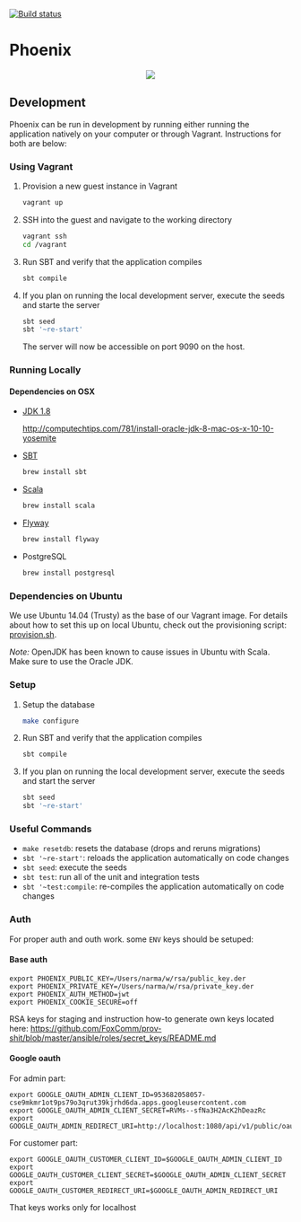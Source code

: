 [![Build status](https://badge.buildkite.com/20bc913b3e06b49544cd4354c92f675bdfd0cf93f5a4640d3e.svg)](https://buildkite.com/foxcommerce/phoenix-scala)

# Phoenix

<p align="center">
  <img src="http://images2.alphacoders.com/451/451370.jpg">
</p>

## Development

Phoenix can be run in development by running either running the application natively on your computer or through Vagrant. Instructions for both are below:

### Using Vagrant

1. Provision a new guest instance in Vagrant

    ```bash
    vagrant up
    ```

2. SSH into the guest and navigate to the working directory

    ```bash
    vagrant ssh
    cd /vagrant
    ```

3. Run SBT and verify that the application compiles

    ```bash
    sbt compile
    ```

4. If you plan on running the local development server, execute the seeds and starte the server

    ```bash
    sbt seed
    sbt '~re-start'
    ```

    The server will now be accessible on port 9090 on the host.

### Running Locally

#### Dependencies on OSX

- [JDK 1.8](http://www.oracle.com/technetwork/java/javase/downloads/jdk8-downloads-2133151.html)

    http://computechtips.com/781/install-oracle-jdk-8-mac-os-x-10-10-yosemite

- [SBT](http://www.scala-sbt.org/)

    ```bash
    brew install sbt
    ```

- [Scala](http://www.scala-lang.org/)

    ```bash
    brew install scala
    ```

- [Flyway](http://flywaydb.org/getstarted/)

    ```bash
    brew install flyway
    ```

- PostgreSQL 

    ```bash
    brew install postgresql
    ```

### Dependencies on Ubuntu

We use Ubuntu 14.04 (Trusty) as the base of our Vagrant image. For details about how to set this up on local Ubuntu, check out the provisioning script: [provision.sh](https://github.com/FoxComm/phoenix-scala/blob/master/vagrant/provision.sh).

_Note:_ OpenJDK has been known to cause issues in Ubuntu with Scala. Make sure to use the Oracle JDK.

### Setup

1. Setup the database

    ```bash
    make configure
    ```
2. Run SBT and verify that the application compiles

    ```bash
    sbt compile
    ```

3. If you plan on running the local development server, execute the seeds and start the server

    ```bash
    sbt seed
    sbt '~re-start'
    ```

### Useful Commands  

- `make resetdb`: resets the database (drops and reruns migrations)
- `sbt '~re-start'`: reloads the application automatically on code changes
- `sbt seed`: execute the seeds
- `sbt test`: run all of the unit and integration tests
- `sbt '~test:compile`: re-compiles the application automatically on code changes


### Auth

For proper auth and outh work. some `ENV` keys should be setuped:

#### Base auth

```
export PHOENIX_PUBLIC_KEY=/Users/narma/w/rsa/public_key.der
export PHOENIX_PRIVATE_KEY=/Users/narma/w/rsa/private_key.der
export PHOENIX_AUTH_METHOD=jwt
export PHOENIX_COOKIE_SECURE=off
```

RSA keys for staging and instruction how-to generate own keys located here:
https://github.com/FoxComm/prov-shit/blob/master/ansible/roles/secret_keys/README.md

#### Google oauth

For admin part:
```
export GOOGLE_OAUTH_ADMIN_CLIENT_ID=953682058057-cse9mkmr1ot9ps79o3qrut39kjrhd6da.apps.googleusercontent.com
export GOOGLE_OAUTH_ADMIN_CLIENT_SECRET=RVMs--sfNa3H2AcK2hDeazRc
export GOOGLE_OAUTH_ADMIN_REDIRECT_URI=http://localhost:1080/api/v1/public/oauth2callback/google/admin
```

For customer part:
```
export GOOGLE_OAUTH_CUSTOMER_CLIENT_ID=$GOOGLE_OAUTH_ADMIN_CLIENT_ID
export GOOGLE_OAUTH_CUSTOMER_CLIENT_SECRET=$GOOGLE_OAUTH_ADMIN_CLIENT_SECRET
export GOOGLE_OAUTH_CUSTOMER_REDIRECT_URI=$GOOGLE_OAUTH_ADMIN_REDIRECT_URI
```

That keys works only for localhost
